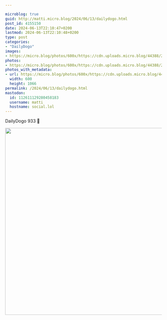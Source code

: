 ```yaml
---

microblog: true
guid: http://matti.micro.blog/2024/06/13/dailydogo.html
post_id: 4155150
date: 2024-06-13T22:10:47+0200
lastmod: 2024-06-13T22:10:48+0200
type: post
categories:
- "DailyDogo"
images:
- https://micro.blog/photos/600x/https://cdn.uploads.micro.blog/44388/2024/661b0f3d73c74cc38dacfebf49dc2b98.jpg
photos:
- https://micro.blog/photos/600x/https://cdn.uploads.micro.blog/44388/2024/661b0f3d73c74cc38dacfebf49dc2b98.jpg
photos_with_metadata:
- url: https://micro.blog/photos/600x/https://cdn.uploads.micro.blog/44388/2024/661b0f3d73c74cc38dacfebf49dc2b98.jpg
  width: 600
  height: 1066
permalink: /2024/06/13/dailydogo.html
mastodon:
  id: 112611129280458183
  username: matti
  hostname: social.lol
---
```

DailyDogo 933 🐶

<img src="/media/uploads/2024/661b0f3d73c74cc38dacfebf49dc2b98.jpg" width="600" alt="" />

